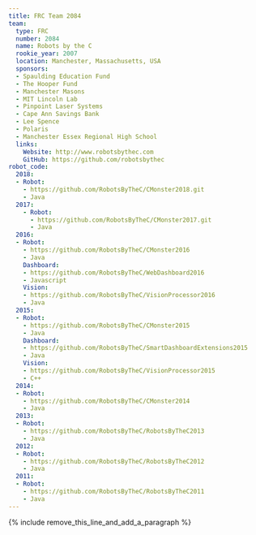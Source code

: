 ```yaml
---
title: FRC Team 2084
team:
  type: FRC
  number: 2084
  name: Robots by the C
  rookie_year: 2007
  location: Manchester, Massachusetts, USA
  sponsors:
  - Spaulding Education Fund
  - The Hooper Fund
  - Manchester Masons
  - MIT Lincoln Lab
  - Pinpoint Laser Systems
  - Cape Ann Savings Bank
  - Lee Spence
  - Polaris
  - Manchester Essex Regional High School
  links:
    Website: http://www.robotsbythec.com
    GitHub: https://github.com/robotsbythec
robot_code:
  2018:
  - Robot:
    - https://github.com/RobotsByTheC/CMonster2018.git
    - Java
  2017:
    - Robot:
      - https://github.com/RobotsByTheC/CMonster2017.git
      - Java
  2016:
  - Robot:
    - https://github.com/RobotsByTheC/CMonster2016
    - Java
    Dashboard:
    - https://github.com/RobotsByTheC/WebDashboard2016
    - Javascript
    Vision:
    - https://github.com/RobotsByTheC/VisionProcessor2016
    - Java
  2015:
  - Robot:
    - https://github.com/RobotsByTheC/CMonster2015
    - Java
    Dashboard:
    - https://github.com/RobotsByTheC/SmartDashboardExtensions2015
    - Java
    Vision:
    - https://github.com/RobotsByTheC/VisionProcessor2015
    - C++
  2014:
  - Robot:
    - https://github.com/RobotsByTheC/CMonster2014
    - Java
  2013:
  - Robot:
    - https://github.com/RobotsByTheC/RobotsByTheC2013
    - Java
  2012:
  - Robot:
    - https://github.com/RobotsByTheC/RobotsByTheC2012
    - Java
  2011:
  - Robot:
    - https://github.com/RobotsByTheC/RobotsByTheC2011
    - Java
---
```


{% include remove_this_line_and_add_a_paragraph %}
